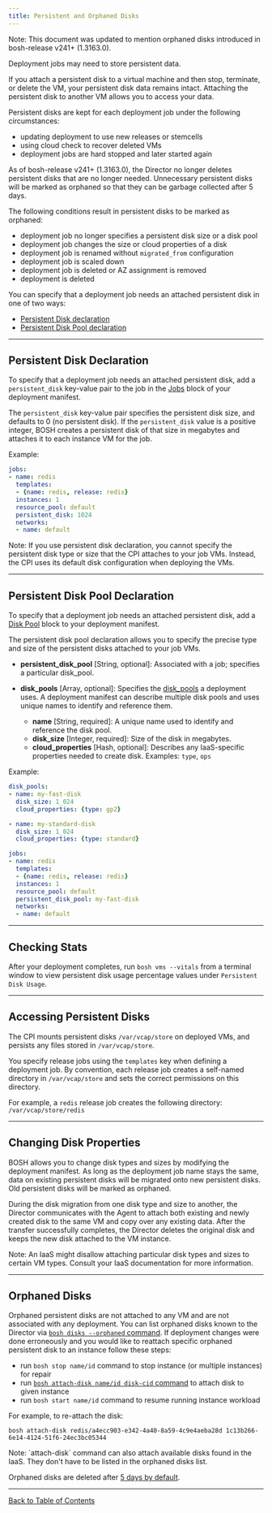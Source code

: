 ```yaml
---
title: Persistent and Orphaned Disks
---
```


<p class="note">Note: This document was updated to mention orphaned disks introduced in bosh-release v241+ (1.3163.0).</p>

Deployment jobs may need to store persistent data.

If you attach a persistent disk to a virtual machine and then stop, terminate, or delete the VM, your persistent disk data remains intact. Attaching the persistent disk to another VM allows you to access your data.

Persistent disks are kept for each deployment job under the following circumstances:

* updating deployment to use new releases or stemcells
* using cloud check to recover deleted VMs
* deployment jobs are hard stopped and later started again

As of bosh-release v241+ (1.3163.0), the Director no longer deletes persistent disks that are no longer needed. Unnecessary persistent disks will be marked as orphaned so that they can be garbage collected after 5 days.

The following conditions result in persistent disks to be marked as orphaned:

* deployment job no longer specifies a persistent disk size or a disk pool
* deployment job changes the size or cloud properties of a disk
* deployment job is renamed without `migrated_from` configuration
* deployment job is scaled down
* deployment job is deleted or AZ assignment is removed
* deployment is deleted

You can specify that a deployment job needs an attached persistent disk in one of two ways:

* [Persistent Disk declaration](#persistent-disk)
* [Persistent Disk Pool declaration](#persistent-disk-pool)

---
## <a id='persistent-disk'></a> Persistent Disk Declaration

To specify that a deployment job needs an attached persistent disk, add a `persistent_disk` key-value pair to the job in the [Jobs](deployment-manifest.html#jobs) block of your deployment manifest.

The `persistent_disk` key-value pair specifies the persistent disk size, and defaults to 0 (no persistent disk). If the `persistent_disk` value is a positive integer, BOSH creates a persistent disk of that size in megabytes and attaches it to each instance VM for the job.

Example:

```yaml
jobs:
- name: redis
  templates:
  - {name: redis, release: redis}
  instances: 1
  resource_pool: default
  persistent_disk: 1024
  networks:
  - name: default
```

<p class="note">Note: If you use persistent disk declaration, you cannot specify the persistent disk type or size that the CPI attaches to your job VMs. Instead, the CPI uses its default disk configuration when deploying the VMs.</p>

---
## <a id='persistent-disk-pool'></a> Persistent Disk Pool Declaration

To specify that a deployment job needs an attached persistent disk, add a [Disk Pool](deployment-manifest.html#disk-pools) block to your deployment manifest.

The persistent disk pool declaration allows you to specify the precise type and size of the persistent disks attached to your job VMs.

* **persistent\_disk_pool** [String, optional]: Associated with a job; specifies a particular disk_pool.

* **disk_pools** [Array, optional]: Specifies the [disk_pools](./terminology.html#disk-pool) a deployment uses. A deployment manifest can describe multiple disk pools and uses unique names to identify and reference them.

    * **name** [String, required]: A unique name used to identify and reference the disk pool.
    * **disk_size** [Integer, required]: Size of the disk in megabytes.
    * **cloud_properties** [Hash, optional]: Describes any IaaS-specific properties needed to create disk. Examples: `type`, `ops`

Example:

```yaml
disk_pools:
- name: my-fast-disk
  disk_size: 1_024
  cloud_properties: {type: gp2}

- name: my-standard-disk
  disk_size: 1_024
  cloud_properties: {type: standard}

jobs:
- name: redis
  templates:
  - {name: redis, release: redis}
  instances: 1
  resource_pool: default
  persistent_disk_pool: my-fast-disk
  networks:
  - name: default
```

---
## <a id='checking-stats'></a> Checking Stats

After your deployment completes, run `bosh vms --vitals` from a terminal window to view persistent disk usage percentage values under `Persistent Disk Usage`.

---
## <a id='accessing-persistent-disk'></a> Accessing Persistent Disks

The CPI mounts persistent disks `/var/vcap/store` on deployed VMs, and persists any files stored in `/var/vcap/store`.

You specify release jobs using the `templates` key when defining a deployment job. By convention, each release job creates a self-named directory in `/var/vcap/store` and sets the correct permissions on this directory.

For example, a `redis` release job creates the following directory: `/var/vcap/store/redis`

---
## <a id='changing-persistent-disk'></a> Changing Disk Properties

BOSH allows you to change disk types and sizes by modifying the deployment manifest. As long as the deployment job name stays the same, data on existing persistent disks will be migrated onto new persistent disks. Old persistent disks will be marked as orphaned.

During the disk migration from one disk type and size to another, the Director communicates with the Agent to attach both existing and newly created disk to the same VM and copy over any existing data. After the transfer successfully completes, the Director deletes the original disk and keeps the new disk attached to the VM instance.

<p class="note">Note: An IaaS might disallow attaching particular disk types and sizes to certain VM types. Consult your IaaS documentation for more information.</p>

---
## <a id='orphaned-disks'></a> Orphaned Disks

Orphaned persistent disks are not attached to any VM and are not associated with any deployment. You can list orphaned disks known to the Director via [`bosh disks --orphaned` command](sysadmin-commands.html#disks). If deployment changes were done erroneously and you would like to reattach specific orphaned persistent disk to an instance follow these steps:

- run `bosh stop name/id` command to stop instance (or multiple instances) for repair
- run [`bosh attach-disk name/id disk-cid` command](sysadmin-commands.html#disks) to attach disk to given instance
- run `bosh start name/id` command to resume running instance workload

For example, to re-attach the disk:

`bosh attach-disk redis/a4ecc903-e342-4a40-8a59-4c9e4aeba28d 1c13b266-6e14-4124-51f6-24ec3bc05344`

<p class="note">Note: `attach-disk` command can also attach available disks found in the IaaS. They don't have to be listed in the orphaned disks list.</p>

Orphaned disks are deleted after [5 days by default](https://bosh.io/jobs/director?source=github.com/cloudfoundry/bosh#p=director.disks).

---
[Back to Table of Contents](index.html#deployment-config)

